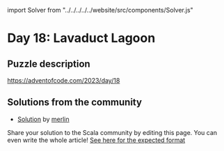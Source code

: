 import Solver from "../../../../../website/src/components/Solver.js"

# Day 18: Lavaduct Lagoon

## Puzzle description

https://adventofcode.com/2023/day/18

## Solutions from the community

- [Solution](https://github.com/merlinorg/aoc2023/blob/main/src/main/scala/Day18.scala) by [merlin](https://github.com/merlinorg/)

Share your solution to the Scala community by editing this page.
You can even write the whole article! [See here for the expected format](https://github.com/scalacenter/scala-advent-of-code/discussions/424)

